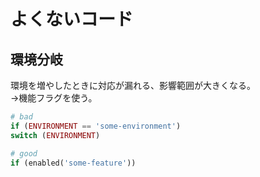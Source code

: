 # よくないコード

## 環境分岐

環境を増やしたときに対応が漏れる、影響範囲が大きくなる。  
→機能フラグを使う。

```php
# bad
if (ENVIRONMENT == 'some-environment')
switch (ENVIRONMENT)

# good
if (enabled('some-feature'))
```
